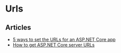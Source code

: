 # Urls

## Articles
- [5 ways to set the URLs for an ASP.NET Core app](https://andrewlock.net/5-ways-to-set-the-urls-for-an-aspnetcore-app/)
- [How to get ASP.NET Core server URLs](https://swimburger.net/blog/dotnet/how-to-get-aspdotnet-core-server-urls)